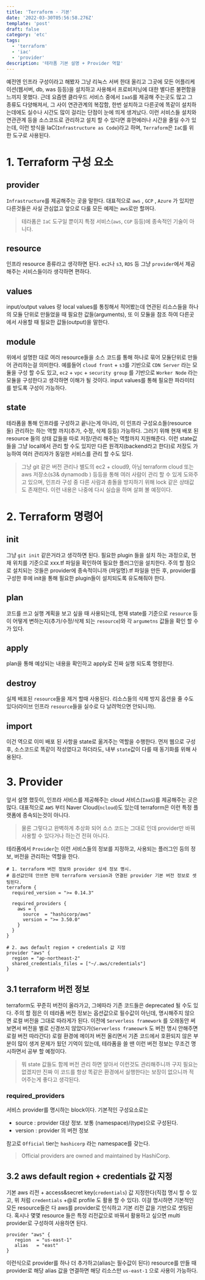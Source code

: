 ```yaml
---
title: 'Terraform - 기본'
date: '2022-03-30T05:56:58.276Z'
template: 'post'
draft: false
category: 'etc'
tags:
  - 'terraform'
  - 'iac'
  - 'provider'
description: '테라폼 기본 설명 + Provider 역할'
---
```


예전엔 인프라 구성이라고 해봤자 그냥 리눅스 서버 한대 올리고 그곳에 모든 어플리케이션(웹서버, db, was 등등)을 설치하고 사용해서 프로비저닝에 대한 별다른 불편함을 느끼지 못했다. 근데 요즘엔 클라우드 서비스 중에서 `IaaS`를 제공해 주는곳도 많고 그 종류도 다양해져서, 그 사이 연관관계의 복잡함, 한번 설치하고 다른곳에 똑같이 설치하는데에도 실수나 시간도 많이 걸리는 단점이 눈에 띄게 생겨났다. 이런 서비스들 설치와 연관관계 등을 소스코드로 관리하고 설치 할 수 있다면 휴먼에러나 시간을 줄일 수가 있는데, 이런 방식을 IaC(`Infrastructure as Code`)라고 하며, `Terraform`은 `IaC`를 위한 도구로 사용된다.

# 1. Terraform 구성 요소

## provider

`Infrastructure`를 제공해주는 곳을 말한다. 대표적으로 `aws` , `GCP` , `Azure` 가 있지만 다른것들은 사실 관심없고 앞으로 다룰 모든 예제는 `aws`로만 할꺼다.

> 테라폼은 `IaC` 도구일 뿐이지 특정 서비스(`aws`, `CGP` 등등)에 종속적인 기술이 아니다.

## resource

인프라 resource 종류라고 생각하면 된다. `ec2`나 `s3`, `RDS` 등 그냥 `provider`에서 제공 해주는 서비스들이라 생각하면 편하다.

## values

input/output values 랑 local values를 통칭해서 적어봤는데 연관된 리소스들을 하나의 모듈 단위로 만들었을 때 필요한 값들(arguments), 또 이 모듈을 참조 하여 다른곳에서 사용할 때 필요한 값들(output)을 말한다.

## module

위에서 설명한 대로 여러 resource들을 소스 코드를 통해 하나로 묶어 모듈단위로 만들어 관리하는걸 의미한다. 예를들어 `cloud front` + `s3`를 기반으로 `CDN Server` 라는 모듈을 구성 할 수도 있고, `ec2` + `vpc` + `security group` 를 기반으로 `Worker Node` 라는 모듈을 구성한다고 생각하면 이해가 될 것이다. input values를 통해 필요한 파라미터를 받도록 구성이 가능하다.

## state

테라폼을 통해 인프라를 구성하고 끝나는게 아니라, 이 인프라 구성요소들(resource 들) 관리하는 하는 역할 까지(추가, 수정, 삭제 등등) 가능하다. 그러기 위해 현재 배포 된 resource 들의 상태 값들을 따로 저장/관리 해주는 역할까지 지원해준다. 이런 state값들을 그냥 local에서 관리 할 수도 있지만 다른 원격지(backend라고 한다)로 저장도 가능하여 여러 관리자가 동일한 서비스를 관리 할 수도 있다.

> 그냥 git 같은 버전 관리나 별도의 ec2 + cloud9, 아님 terraform cloud 또는 aws 저장소(s3& dynamodb ) 등등을 통해 여러 사람이 관리 할 수 있게 도와주고 있으며, 인프라 구성 중 다른 사람과 충돌을 방지하기 위해 lock 같은 상태값도 존재한다. 이런 내용은 나중에 다시 실습을 하며 살펴 볼 예정이다.

# 2. Terraform 명령어

## init

그냥 `git init` 같은거라고 생각하면 된다. 필요한 plugin 들을 설치 하는 과정으로, 현재 위치를 기준으로 xxx.tf 파일을 확인하여 필요한 플러그인을 설치한다. 주의 할 점으로 설치되는 것들은 provider에 종속적이니까 {파일명}.tf 파일을 만든 후, provider를 구성한 후에 init을 통해 필요한 plugin들이 설치되도록 유도해줘야 한다.

## plan

코드를 쓰고 실행 계획을 보고 싶을 때 사용되는데, 현재 state를 기준으로 `resource` 등이 어떻게 변하는지(추가/수정/삭제 되는 `resource`)와 각 `argumetns` 값들을 확인 할 수가 있다.

## apply

plan을 통해 예상되는 내용을 확인하고 apply로 진짜 실행 되도록 명령한다.

## destroy

실제 배포된 `resource`들을 제거 할때 사용된다. 리소스들의 삭제 방지 옵션을 줄 수도 있다(라이브 인프라 `resource`들을 실수로 다 날려먹으면 안되니까).

## import

이건 역으로 이미 배포 된 사항을 state로 옮겨주는 역할을 수행한다. 먼저 웹으로 구성 후, 소스코드로 똑같이 작성였다고 하더라도, 내부 `state`값이 다를 때 동기화를 위해 사용된다.

# 3. Provider

앞서 설명 했듯이, 인프라 서비스를 제공해주는 cloud 서비스(`IaaS`)를 제공해주는 곳은 많다. 대표적으로 `AWS` 부터 Naver Cloud(`ncloud`)도 있는데 terraform은 이런 특정 플랫폼에 종속되는것이 아니다.

> 물론 그렇다고 완벽하게 추상화 되어 소스 코드는 그대로 인데 provider만 바꿔 사용할 수 있다거나 하는건 전혀 아니다.

테라폼에서 `Provider`는 이런 서비스들의 정보를 지정하고, 사용되는 플러그인 등의 정보, 버전을 관리하는 역할을 한다.

```
# 1. terraform 버전 정보와 provider 상세 정보 명시.
# 옵션값인데 안쓰면 현재 terraform version과 연결된 provider 기본 버전 정보로 셋팅된다.
terraform {
  required_version = ">= 0.14.3"

  required_providers {
    aws = {
      source  = "hashicorp/aws"
      version = ">= 3.50.0"
    }
  }
}

# 2. aws default region + credentials 값 지정
provider "aws" {
  region = "ap-northeast-2"
  shared_credentials_files = ["~/.aws/credentials"]
}
```

## 3.1 terraform 버전 정보

terraform도 꾸준히 버전이 올라가고, 그에따라 기존 코드들은 deprecated 될 수도 있다. 주의 할 점은 이 테라폼 버전 정보는 옵션값으로 필수값이 아닌데, 명시해주지 않으면 로컬 버전을 그대로 따라게가 된다. 이전에 `Serverless framework` 를 오래동안 써보면서 버전을 별로 신경쓰지 않았다가(`Serverless frameowrk` 도 버전 명시 안해주면 로컬 버전 따라간다) 로컬 환경에 메이저 버전 올리면서 기존 코드에서 호환되지 않은 부분이 많이 생겨 문제가 됬던 기억이 있는데, 테라폼을 쓸 땐 이런 버전 정보는 무조건 명시하면서 공부 할 예정이다.

> 뭐 state 값들도 함께 버전 관리 하면 알아서 이런것도 관리해주니까 구지 필요는 없겠지만 진짜 이 코드를 항상 똑같은 환경에서 실행한다는 보장이 없으니까 적어주는게 좋다고 생각된다.

### required_providers

서비스 provider를 명시하는 block이다. 기본적인 구성요소로는

- source : provider 대상 정보. 보통 (namespace)/(type)으로 구성된다.
- version : provider 의 버전 정보

참고로 `Official` tier는 `hashicorp` 라는 namespace를 갖는다.

> Official providers are owned and maintained by HashiCorp.

## 3.2 aws default region + credentials 값 지정

기본 aws 리전 + access&secret key(`credentials`) 값 지정한다(직접 명시 할 수 있고, 위 처럼 `credentials` +@로 profile 도 활용 할 수 있다). 이걸 명시하면 기본적인 모든 resource들은 다 aws를 provider로 인식하고 기본 리전 값을 기반으로 셋팅된다. 혹시나 몇몇 resource 들은 특정 리전값으로 바꿔서 활용하고 싶으면 multi provider로 구성하여 사용하면 된다.

```
provider "aws" {
   region  = "us-east-1"
   alias   = "east"
}
```

이런식으로 provider를 하나 더 추가하고(alias는 필수값이 된다) resource를 만들 때 provider로 해당 alias 값을 연결하면 해당 리소스만 `us-east-1` 으로 사용이 가능하다.
